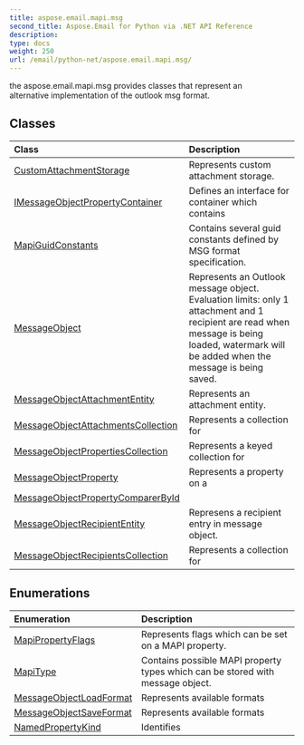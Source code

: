 ```yaml
---
title: aspose.email.mapi.msg
second_title: Aspose.Email for Python via .NET API Reference
description: 
type: docs
weight: 250
url: /email/python-net/aspose.email.mapi.msg/
---
```



the aspose.email.mapi.msg provides classes that represent an<br/>            alternative implementation of the outlook msg format.

## Classes
| Class | Description |
| :- | :- |
|[CustomAttachmentStorage](/email/python-net/aspose.email.mapi.msg/customattachmentstorage/)|Represents custom attachment storage.|
|[IMessageObjectPropertyContainer](/email/python-net/aspose.email.mapi.msg/imessageobjectpropertycontainer/)|Defines an interface for container which contains|
|[MapiGuidConstants](/email/python-net/aspose.email.mapi.msg/mapiguidconstants/)|Contains several guid constants defined by MSG format specification.|
|[MessageObject](/email/python-net/aspose.email.mapi.msg/messageobject/)|Represents an Outlook message object.<br/>            Evaluation limits: only 1 attachment and 1 recipient are read when message is being loaded, watermark will be added when the message is being saved.|
|[MessageObjectAttachmentEntity](/email/python-net/aspose.email.mapi.msg/messageobjectattachmententity/)|Represents an attachment entity.|
|[MessageObjectAttachmentsCollection](/email/python-net/aspose.email.mapi.msg/messageobjectattachmentscollection/)|Represents a collection for|
|[MessageObjectPropertiesCollection](/email/python-net/aspose.email.mapi.msg/messageobjectpropertiescollection/)|Represents a keyed collection for|
|[MessageObjectProperty](/email/python-net/aspose.email.mapi.msg/messageobjectproperty/)|Represents a property on a|
|[MessageObjectPropertyComparerById](/email/python-net/aspose.email.mapi.msg/messageobjectpropertycomparerbyid/)||
|[MessageObjectRecipientEntity](/email/python-net/aspose.email.mapi.msg/messageobjectrecipiententity/)|Represens a recipient entry in message object.|
|[MessageObjectRecipientsCollection](/email/python-net/aspose.email.mapi.msg/messageobjectrecipientscollection/)|Represents a collection for|
## Enumerations
| Enumeration | Description |
| :- | :- |
|[MapiPropertyFlags](/email/python-net/aspose.email.mapi.msg/mapipropertyflags/)|Represents flags which can be set on a MAPI property.|
|[MapiType](/email/python-net/aspose.email.mapi.msg/mapitype/)|Contains possible MAPI property types which can be stored with message object.|
|[MessageObjectLoadFormat](/email/python-net/aspose.email.mapi.msg/messageobjectloadformat/)|Represents available formats|
|[MessageObjectSaveFormat](/email/python-net/aspose.email.mapi.msg/messageobjectsaveformat/)|Represents available formats|
|[NamedPropertyKind](/email/python-net/aspose.email.mapi.msg/namedpropertykind/)|Identifies|
